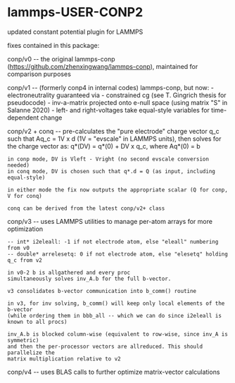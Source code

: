 # lammps-USER-CONP2
updated constant potential plugin for LAMMPS

fixes contained in this package:

conp/v0 -- the original lammps-conp (https://github.com/zhenxingwang/lammps-conp),
    maintained for comparison purposes

conp/v1 -- (formerly conp4 in internal codes) lammps-conp, but now:
    - electroneutrality guaranteed via
        - constrained cg (see T. Gingrich thesis for pseudocode)
        - inv-a-matrix projected onto e-null space
        (using matrix "S" in Salanne 2020)
    - left- and right-voltages take equal-style variables for time-dependent change

conp/v2 + conq --
    pre-calculates the "pure electrode" charge vector q_c such that Aq_c = 1V x d
    (1V = "evscale" in LAMMPS units), then solves for the charge vector as:
    q*(DV) = q*(0) + DV x q_c, where Aq*(0) = b
    
    in conp mode, DV is Vleft - Vright (no second evscale conversion needed)
    in conq mode, DV is chosen such that q*.d = Q (as input, including equal-style)
    
    in either mode the fix now outputs the appropriate scalar (Q for conp, V for conq)
    
    conq can be derived from the latest conp/v2+ class

conp/v3 -- uses LAMMPS utilities to manage per-atom arrays for more optimization
    
    -- int* i2eleall: -1 if not electrode atom, else "eleall" numbering from v0
    -- double* arrelesetq: 0 if not electrode atom, else "elesetq" holding q_c from v2
    
    in v0-2 b is allgathered and every proc
    simultaneously solves inv_A.b for the full b-vector.
    
    v3 consolidates b-vector communication into b_comm() routine
    
    in v3, for inv solving, b_comm() will keep only local elements of the b-vector
    (while ordering them in bbb_all -- which we can do since i2eleall is known to all procs)
    
    inv_A.b is blocked column-wise (equivalent to row-wise, since inv_A is symmetric)
    and then the per-processor vectors are allreduced. This should parallelize the
    matrix multiplication relative to v2

conp/v4 -- uses BLAS calls to further optimize matrix-vector calculations
